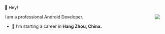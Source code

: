 👻 Hey!

<img align="right" src="https://github-readme-stats-one-bice.vercel.app/api?username=shaunrain&show_icons=true&include_all_commits=true&count_private=true&theme=panda&role=OWNER,ORGANIZATION_MEMBER,COLLABORATOR" />

I am a professional Android Developer.

- 🍄 I’m starting a career in <b>Hang Zhou, China.</b>


<!--
**ShaunRain/ShaunRain** is a ✨ _special_ ✨ repository because its `README.md` (this file) appears on your GitHub profile.

Here are some ideas to get you started:

- 🔭 I’m currently working on ...
- 🌱 I’m currently learning ...
- 👯 I’m looking to collaborate on ...
- 🤔 I’m looking for help with ...
- 💬 Ask me about ...
- 📫 How to reach me: ...
- 😄 Pronouns: ...
- ⚡ Fun fact: ...
-->
